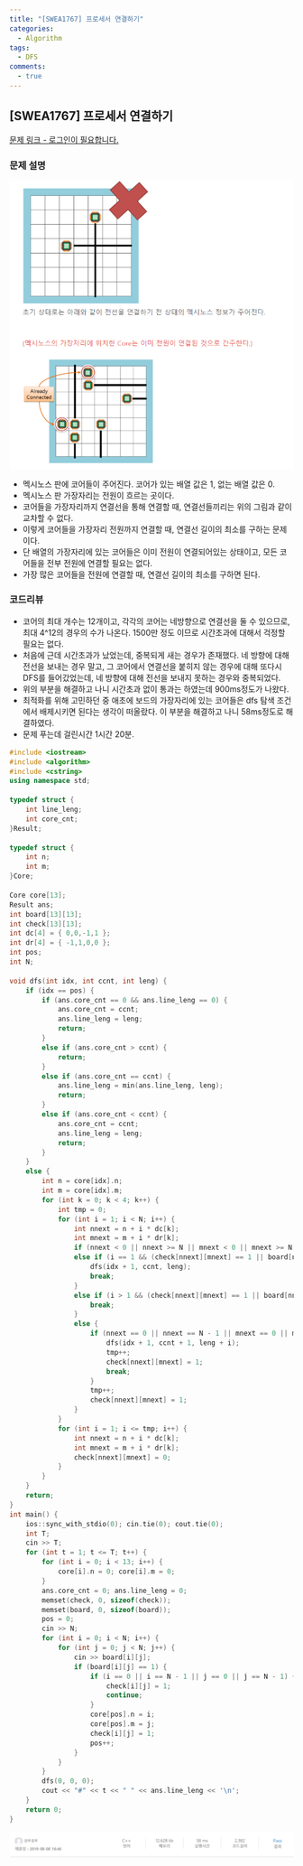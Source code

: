 ```yaml
---
title: "[SWEA1767] 프로세서 연결하기"
categories:
  - Algorithm
tags:
  - DFS
comments:
  - true
---
```

## [SWEA1767] 프로세서 연결하기

[문제 링크 - 로그인이 필요합니다.](https://www.swexpertacademy.com/main/code/problem/problemDetail.do?contestProbId=AV4suNtaXFEDFAUf)

### 문제 설명
![](/assets/img/Algorithm/08081.png)
* 멕시노스 판에 코어들이 주어진다. 코어가 있는 배열 값은 1, 없는 배열 값은 0.
* 멕시노스 판 가장자리는 전원이 흐르는 곳이다.
* 코어들을 가장자리까지 연결선을 통해 연결할 때, 연결선들끼리는 위의 그림과 같이 교차할 수 없다.
* 이렇게 코어들을 가장자리 전원까지 연결할 때, 연결선 길이의 최소를 구하는 문제이다.
* 단 배열의 가장자리에 있는 코어들은 이미 전원이 연결되어있는 상태이고, 모든 코어들을 전부 전원에 연결할 필요는 없다.
* 가장 많은 코어들을 전원에 연결할 때, 연결선 길이의 최소를 구하면 된다.

### 코드리뷰
* 코어의 최대 개수는 12개이고, 각각의 코어는 네방향으로 연결선을 둘 수 있으므로, 최대 4^12의 경우의 수가 나온다. 1500만 정도 이므로 시간초과에 대해서 걱정할 필요는 없다.
* 처음에 근데 시간초과가 났었는데, 중복되게 새는 경우가 존재했다. 네 방향에 대해 전선을 보내는 경우 말고, 그 코어에서 연결선을 붙히지 않는 경우에 대해 또다시 DFS를 들어갔었는데, 네 방향에 대해 전선을 보내지 못하는 경우와 중복되었다.
* 위의 부분을 해결하고 나니 시간초과 없이 통과는 하였는데 900ms정도가 나왔다.
* 최적화를 위해 고민하던 중 애초에 보드의 가장자리에 있는 코어들은 dfs 탐색 조건에서 배제시키면 된다는 생각이 떠올랐다. 이 부분을 해결하고 나니 58ms정도로 해결하였다.
* 문제 푸는데 걸린시간 1시간 20분.

```cpp
#include <iostream>
#include <algorithm>
#include <cstring>
using namespace std;

typedef struct {
	int line_leng;
	int core_cnt;
}Result;

typedef struct {
	int n;
	int m;
}Core;

Core core[13];
Result ans;
int board[13][13];
int check[13][13];
int dc[4] = { 0,0,-1,1 };
int dr[4] = { -1,1,0,0 };
int pos;
int N;

void dfs(int idx, int ccnt, int leng) {
	if (idx == pos) {
		if (ans.core_cnt == 0 && ans.line_leng == 0) {
			ans.core_cnt = ccnt;
			ans.line_leng = leng;
			return;
		}
		else if (ans.core_cnt > ccnt) {
			return;
		}
		else if (ans.core_cnt == ccnt) {
			ans.line_leng = min(ans.line_leng, leng);
			return;
		}
		else if (ans.core_cnt < ccnt) {
			ans.core_cnt = ccnt;
			ans.line_leng = leng;
			return;
		}
	}
	else {
		int n = core[idx].n;
		int m = core[idx].m;
		for (int k = 0; k < 4; k++) {
			int tmp = 0;
			for (int i = 1; i < N; i++) {
				int nnext = n + i * dc[k];
				int mnext = m + i * dr[k];
				if (nnext < 0 || nnext >= N || mnext < 0 || mnext >= N) break;
				else if (i == 1 && (check[nnext][mnext] == 1 || board[nnext][mnext] == 1)) {
					dfs(idx + 1, ccnt, leng);
					break;
				}
				else if (i > 1 && (check[nnext][mnext] == 1 || board[nnext][mnext] == 1)) {
					break;
				}
				else {
					if (nnext == 0 || nnext == N - 1 || mnext == 0 || mnext == N - 1) {
						dfs(idx + 1, ccnt + 1, leng + i);
						tmp++;
						check[nnext][mnext] = 1;
						break;
					}
					tmp++;
					check[nnext][mnext] = 1;
				}
			}
			for (int i = 1; i <= tmp; i++) {
				int nnext = n + i * dc[k];
				int mnext = m + i * dr[k];
				check[nnext][mnext] = 0;
			}
		}
	}
	return;
}
int main() {
	ios::sync_with_stdio(0); cin.tie(0); cout.tie(0);
	int T;
	cin >> T;
	for (int t = 1; t <= T; t++) {
		for (int i = 0; i < 13; i++) {
			core[i].n = 0; core[i].m = 0;
		}
		ans.core_cnt = 0; ans.line_leng = 0;
		memset(check, 0, sizeof(check));
		memset(board, 0, sizeof(board));
		pos = 0;
		cin >> N;
		for (int i = 0; i < N; i++) {
			for (int j = 0; j < N; j++) {
				cin >> board[i][j];
				if (board[i][j] == 1) {
					if (i == 0 || i == N - 1 || j == 0 || j == N - 1) {
						check[i][j] = 1;
						continue;
					}
					core[pos].n = i;
					core[pos].m = j;
					check[i][j] = 1;
					pos++;
				}
			}
		}
		dfs(0, 0, 0);
		cout << "#" << t << " " << ans.line_leng << '\n';
	}
	return 0;
}
```

![](/assets/img/Algorithm/08082.png)